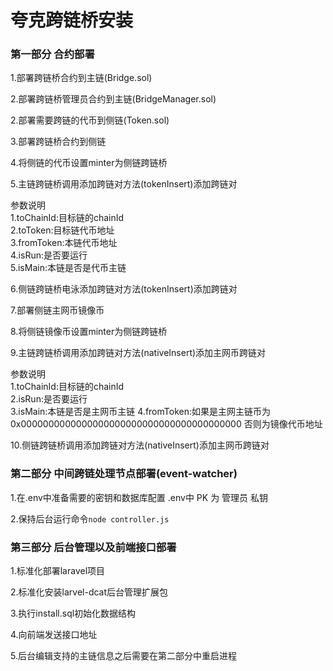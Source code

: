 # 夸克跨链桥安装


### 第一部分 合约部署

1.部署跨链桥合约到主链(Bridge.sol)

2.部署跨链桥管理员合约到主链(BridgeManager.sol)

2.部署需要跨链的代币到侧链(Token.sol)

3.部署跨链桥合约到侧链

4.将侧链的代币设置minter为侧链跨链桥

5.主链跨链桥调用添加跨链对方法(tokenInsert)添加跨链对

参数说明  
1.toChainId:目标链的chainId  
2.toToken:目标链代币地址  
3.fromToken:本链代币地址  
4.isRun:是否要运行  
5.isMain:本链是否是代币主链

6.侧链跨链桥电泳添加跨链对方法(tokenInsert)添加跨链对


7.部署侧链主网币镜像币


8.将侧链镜像币设置minter为侧链跨链桥


9.主链跨链桥调用添加跨链对方法(nativeInsert)添加主网币跨链对

参数说明  
1.toChainId:目标链的chainId  
2.isRun:是否要运行  
3.isMain:本链是否是主网币主链
4.fromToken:如果是主网主链币为0x0000000000000000000000000000000000000000 否则为镜像代币地址


10.侧链跨链桥调用添加跨链对方法(nativeInsert)添加主网币跨链对


### 第二部分 中间跨链处理节点部署(event-watcher)


1.在.env中准备需要的密钥和数据库配置
.env中 PK 为 管理员 私钥


2.保持后台运行命令`node controller.js`


### 第三部分 后台管理以及前端接口部署



1.标准化部署laravel项目



2.标准化安装larvel-dcat后台管理扩展包



3.执行install.sql初始化数据结构



4.向前端发送接口地址



5.后台编辑支持的主链信息之后需要在第二部分中重启进程